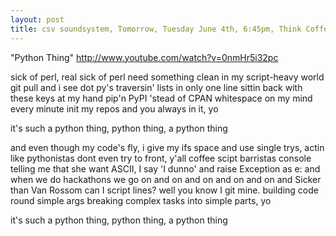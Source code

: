 ```yaml
---
layout: post
title: csv soundsystem, Tomorrow, Tuesday June 4th, 6:45pm, Think Coffee, Mercer + 4th
---
```



"Python Thing"
http://www.youtube.com/watch?v=0nmHr5i32pc

sick of perl, real sick of perl
need something clean in my script-heavy world
git pull and i see dot py's
traversin' lists in only one line
sittin back with these keys at my hand
pip'n PyPI 'stead of CPAN
whitespace on my mind every minute
init my repos and you always in it, yo

it's such a python thing,
python thing, a python thing

and even though my code's fly,
i give my ifs space and use single trys,
actin like pythonistas
dont even try to front, y'all coffee scipt barristas
console telling me that she want ASCII,
I say 'I dunno' and raise Exception as e:
and when we do hackathons
we go on and on and on and on and on and
Sicker than Van Rossom
can I script lines?
well you know I git mine.
building code round simple args
breaking complex tasks into simple parts, yo

it's such a python thing,
python thing, a python thing